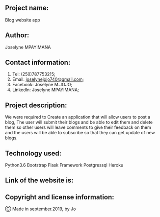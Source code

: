 ## Project name:

Blog website app

## Author:

Joselyne MPAYIMANA

## Contact information:

1. Tel: (250)787753215;
2. Email: joselynejojo740@gmail.com;
3. Facebook: Joselyne M.JOJO;
4. LinkedIn: Joselyne MPAYIMANA;

## Project description:

 We were required to Create an application that will allow users to post a blog, The user will submit their blogs and be able to edit them and delete them so other users will leave comments to give their feedback on them and the users will be able to subscribe so that they can get update of new blogs.

 ## Technology used:

 Python3.6
 Bootstrap
 Flask Framework
 Postgressql
 Heroku

 ## Link of the website is:



 ## Copyright and license information:

 &#9400; Made in september.2019, by Jo



